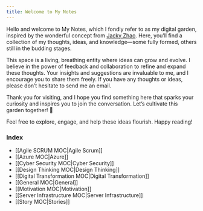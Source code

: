 ```yaml
---
title: Welcome to My Notes
---
```

Hello and welcome to My Notes, which I fondly refer to as my digital garden, inspired by the wonderful concept from [Jacky Zhao](https://jzhao.xyz/posts/networked-thought#how-i-garden). Here, you’ll find a collection of my thoughts, ideas, and knowledge—some fully formed, others still in the budding stages.

This space is a living, breathing entity where ideas can grow and evolve. I believe in the power of feedback and collaboration to refine and expand these thoughts. Your insights and suggestions are invaluable to me, and I encourage you to share them freely. If you have any thoughts or ideas, please don’t hesitate to send me an email.

Thank you for visiting, and I hope you find something here that sparks your curiosity and inspires you to join the conversation. Let’s cultivate this garden together! 🌱

Feel free to explore, engage, and help these ideas flourish. Happy reading!
### Index

* [[Agile SCRUM MOC|Agile Scrum]]
* [[Azure MOC|Azure]]
* [[Cyber Security MOC|Cyber Security]]
* [[Design Thinking MOC|Design Thinking]]
* [[Digital Transformation MOC|Digital Transformation]]
* [[General MOC|General]]
* [[Motivation MOC|Motivation]]
* [[Server Infrastructure MOC|Server Infrastructure]]
* [[Story MOC|Stories]]